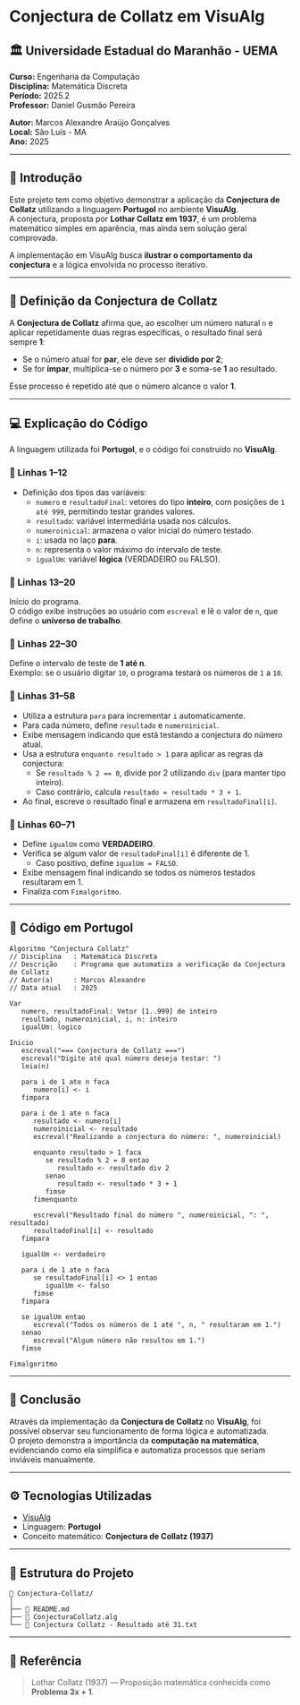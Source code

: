 # Conjectura de Collatz em VisuAlg

## 🏛️ Universidade Estadual do Maranhão - UEMA  
**Curso:** Engenharia da Computação  
**Disciplina:** Matemática Discreta  
**Período:** 2025.2  
**Professor:** Daniel Gusmão Pereira  

**Autor:** Marcos Alexandre Araújo Gonçalves  
**Local:** São Luís - MA  
**Ano:** 2025  

---

## 📘 Introdução

Este projeto tem como objetivo demonstrar a aplicação da **Conjectura de Collatz** utilizando a linguagem **Portugol** no ambiente **VisuAlg**.  
A conjectura, proposta por **Lothar Collatz em 1937**, é um problema matemático simples em aparência, mas ainda sem solução geral comprovada.  

A implementação em VisuAlg busca **ilustrar o comportamento da conjectura** e a lógica envolvida no processo iterativo.

---

## 📖 Definição da Conjectura de Collatz

A **Conjectura de Collatz** afirma que, ao escolher um número natural `n` e aplicar repetidamente duas regras específicas, o resultado final será sempre **1**:

- Se o número atual for **par**, ele deve ser **dividido por 2**;  
- Se for **ímpar**, multiplica-se o número por **3** e soma-se **1** ao resultado.  

Esse processo é repetido até que o número alcance o valor **1**.

---

## 💻 Explicação do Código

A linguagem utilizada foi **Portugol**, e o código foi construído no **VisuAlg**.

### 🔹 Linhas 1–12  
- Definição dos tipos das variáveis:  
  - `numero` e `resultadoFinal`: vetores do tipo **inteiro**, com posições de `1 até 999`, permitindo testar grandes valores.  
  - `resultado`: variável intermediária usada nos cálculos.  
  - `numeroinicial`: armazena o valor inicial do número testado.  
  - `i`: usada no laço **para**.  
  - `n`: representa o valor máximo do intervalo de teste.  
  - `igualUm`: variável **lógica** (VERDADEIRO ou FALSO).  

### 🔹 Linhas 13–20  
Início do programa.  
O código exibe instruções ao usuário com `escreval` e lê o valor de `n`, que define o **universo de trabalho**.

### 🔹 Linhas 22–30  
Define o intervalo de teste de **1 até n**.  
Exemplo: se o usuário digitar `10`, o programa testará os números de `1` a `10`.

### 🔹 Linhas 31–58  
- Utiliza a estrutura `para` para incrementar `i` automaticamente.  
- Para cada número, define `resultado` e `numeroinicial`.  
- Exibe mensagem indicando que está testando a conjectura do número atual.  
- Usa a estrutura `enquanto resultado > 1` para aplicar as regras da conjectura:
  - Se `resultado % 2 == 0`, divide por 2 utilizando `div` (para manter tipo inteiro).  
  - Caso contrário, calcula `resultado = resultado * 3 + 1`.  
- Ao final, escreve o resultado final e armazena em `resultadoFinal[i]`.

### 🔹 Linhas 60–71  
- Define `igualUm` como **VERDADEIRO**.  
- Verifica se algum valor de `resultadoFinal[i]` é diferente de 1.  
  - Caso positivo, define `igualUm = FALSO`.  
- Exibe mensagem final indicando se todos os números testados resultaram em 1.  
- Finaliza com `Fimalgoritmo`.

---

## 🧮 Código em Portugol

```portugol
Algoritmo "Conjectura Collatz"
// Disciplina   : Matemática Discreta
// Descrição    : Programa que automatiza a verificação da Conjectura de Collatz
// Autor(a)     : Marcos Alexandre
// Data atual   : 2025

Var
   numero, resultadoFinal: Vetor [1..999] de inteiro
   resultado, numeroinicial, i, n: inteiro
   igualUm: logico

Inicio
   escreval("=== Conjectura de Collatz ===")
   escreval("Digite até qual número deseja testar: ")
   leia(n)

   para i de 1 ate n faca
      numero[i] <- i
   fimpara

   para i de 1 ate n faca
      resultado <- numero[i]
      numeroinicial <- resultado
      escreval("Realizando a conjectura do número: ", numeroinicial)
      
      enquanto resultado > 1 faca
         se resultado % 2 = 0 entao
            resultado <- resultado div 2
         senao
            resultado <- resultado * 3 + 1
         fimse
      fimenquanto

      escreval("Resultado final do número ", numeroinicial, ": ", resultado)
      resultadoFinal[i] <- resultado
   fimpara

   igualUm <- verdadeiro

   para i de 1 ate n faca
      se resultadoFinal[i] <> 1 entao
         igualUm <- falso
      fimse
   fimpara

   se igualUm entao
      escreval("Todos os números de 1 até ", n, " resultaram em 1.")
   senao
      escreval("Algum número não resultou em 1.")
   fimse

Fimalgoritmo
```

---

## 🧩 Conclusão

Através da implementação da **Conjectura de Collatz** no **VisuAlg**, foi possível observar seu funcionamento de forma lógica e automatizada.  
O projeto demonstra a importância da **computação na matemática**, evidenciando como ela simplifica e automatiza processos que seriam inviáveis manualmente.

---

## ⚙️ Tecnologias Utilizadas

- [VisuAlg](https://visualg3.com.br/)  
- Linguagem: **Portugol**  
- Conceito matemático: **Conjectura de Collatz (1937)**

---

## 📂 Estrutura do Projeto

```
📁 Conjectura-Collatz/
│
├── 📄 README.md
├── 📜 ConjecturaCollatz.alg
└── 📄 Conjectura Collatz - Resultado até 31.txt
```

---

## 🧠 Referência

> Lothar Collatz (1937) — Proposição matemática conhecida como **Problema 3x + 1**.
